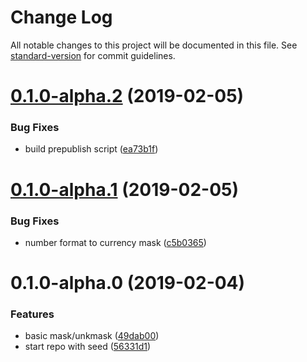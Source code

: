 # Change Log

All notable changes to this project will be documented in this file. See [standard-version](https://github.com/conventional-changelog/standard-version) for commit guidelines.

<a name="0.1.0-alpha.2"></a>
# [0.1.0-alpha.2](https://github.com/brunobertolini/remask/compare/v0.1.0-alpha.1...v0.1.0-alpha.2) (2019-02-05)


### Bug Fixes

* build prepublish script ([ea73b1f](https://github.com/brunobertolini/remask/commit/ea73b1f))



<a name="0.1.0-alpha.1"></a>
# [0.1.0-alpha.1](https://github.com/brunobertolini/remask/compare/v0.1.0-alpha.0...v0.1.0-alpha.1) (2019-02-05)


### Bug Fixes

* number format to currency mask ([c5b0365](https://github.com/brunobertolini/remask/commit/c5b0365))



<a name="0.1.0-alpha.0"></a>
# 0.1.0-alpha.0 (2019-02-04)


### Features

* basic mask/unkmask ([49dab00](https://github.com/brunobertolini/remask/commit/49dab00))
* start repo with seed ([56331d1](https://github.com/brunobertolini/remask/commit/56331d1))
